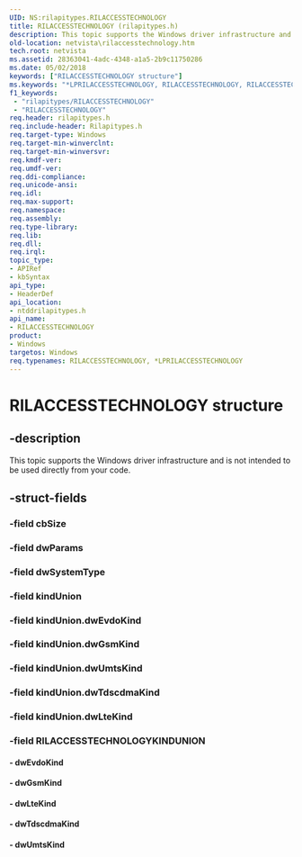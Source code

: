 ```yaml
---
UID: NS:rilapitypes.RILACCESSTECHNOLOGY
title: RILACCESSTECHNOLOGY (rilapitypes.h)
description: This topic supports the Windows driver infrastructure and is not intended to be used directly from your code.
old-location: netvista\rilaccesstechnology.htm
tech.root: netvista
ms.assetid: 28363041-4adc-4348-a1a5-2b9c11750286
ms.date: 05/02/2018
keywords: ["RILACCESSTECHNOLOGY structure"]
ms.keywords: "*LPRILACCESSTECHNOLOGY, RILACCESSTECHNOLOGY, RILACCESSTECHNOLOGY structure [Network Drivers Starting with Windows Vista], netvista.rilaccesstechnology, ntddrilapitypes/RILACCESSTECHNOLOGY"
f1_keywords:
 - "rilapitypes/RILACCESSTECHNOLOGY"
 - "RILACCESSTECHNOLOGY"
req.header: rilapitypes.h
req.include-header: Rilapitypes.h
req.target-type: Windows
req.target-min-winverclnt: 
req.target-min-winversvr: 
req.kmdf-ver: 
req.umdf-ver: 
req.ddi-compliance: 
req.unicode-ansi: 
req.idl: 
req.max-support: 
req.namespace: 
req.assembly: 
req.type-library: 
req.lib: 
req.dll: 
req.irql: 
topic_type:
- APIRef
- kbSyntax
api_type:
- HeaderDef
api_location:
- ntddrilapitypes.h
api_name:
- RILACCESSTECHNOLOGY
product:
- Windows
targetos: Windows
req.typenames: RILACCESSTECHNOLOGY, *LPRILACCESSTECHNOLOGY
---
```


# RILACCESSTECHNOLOGY structure


## -description


This topic supports the Windows driver infrastructure and is not intended to be used directly from your code.


## -struct-fields




### -field cbSize


### -field dwParams


### -field dwSystemType


### -field kindUnion


### -field kindUnion.dwEvdoKind

 


### -field kindUnion.dwGsmKind

 


### -field kindUnion.dwUmtsKind

 


### -field kindUnion.dwTdscdmaKind

 


### -field kindUnion.dwLteKind

 


### -field RILACCESSTECHNOLOGYKINDUNION


#### - dwEvdoKind


#### - dwGsmKind


#### - dwLteKind


#### - dwTdscdmaKind


#### - dwUmtsKind


